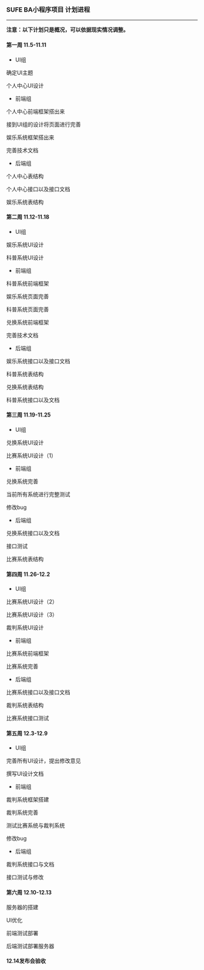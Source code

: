 ### SUFE BA小程序项目 计划进程

---

**注意：以下计划只是概况，可以依据现实情况调整。**



#### 第一周 11.5-11.11

* UI组

确定UI主题

个人中心UI设计



* 前端组

个人中心前端框架搭出来

接到UI组的设计将页面进行完善

娱乐系统框架搭出来

完善技术文档



* 后端组

个人中心表结构

个人中心接口以及接口文档

娱乐系统表结构



#### 第二周 11.12-11.18

* UI组

娱乐系统UI设计

科普系统UI设计



* 前端组

科普系统前端框架

娱乐系统页面完善

科普系统页面完善

兑换系统前端框架

完善技术文档



* 后端组

娱乐系统接口以及接口文档

科普系统表结构

兑换系统表结构

科普系统接口以及文档



#### 第三周 11.19-11.25

* UI组

兑换系统UI设计

比赛系统UI设计（1）



* 前端组

兑换系统完善

当前所有系统进行完整测试

修改bug



* 后端组

兑换系统接口以及文档

接口测试

比赛系统表结构



#### 第四周 11.26-12.2

* UI组

比赛系统UI设计（2）

比赛系统UI设计（3）

裁判系统UI设计



* 前端组

比赛系统前端框架

比赛系统完善



* 后端组

比赛系统接口以及接口文档

裁判系统表结构

比赛系统接口测试



#### 第五周 12.3-12.9

* UI组

完善所有UI设计，提出修改意见

撰写UI设计文档



* 前端组

裁判系统框架搭建

裁判系统完善

测试比赛系统与裁判系统

修改bug



* 后端组

裁判系统接口与文档

接口测试与修改



#### 第六周 12.10-12.13

服务器的搭建

UI优化

前端测试部署

后端测试部署服务器



#### 12.14发布会验收